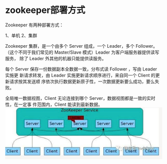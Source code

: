 # zookeeper部署方式

Zookeeper 有两种部署方式：

1、单机
2、集群

Zookeeper 集群，是一个由多个 Server 组成，一个 Leader，多个 Follower。
（这个不同于我们常见的 Master/Slave 模式）Leader 为客户端服务器提供读写服务，
除了 Leader 外其他的机器只能提供读服务。

每个 Server 保存一份数据副本全数据一致，分布式读 Follower ，写由 Leader 实施更
新请求转发，由 Leader 实施更新请求顺序进行，来自同一个 Client 的更新请求按其发送顺
序依次执行数据更新原子性，一次数据更新要么成功，要么失败。

全局唯一数据视图，Client 无论连接到哪个 Server，数据视图都是一致的实时性，在一定事
件范围内，Client 能读到最新数据。
![image](https://github.com/williamzhang11/fastMiddleware/blob/master/src/main/java/com/xiu/fastmiddleware/image/zookeeper1.JPG)

